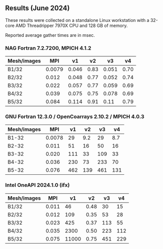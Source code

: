 ## Results (June 2024)

These results were collected on a standalone Linux workstation
with a 32-core AMD Threadripper 7970X CPU and 128 GB of memory.

Reported average gather times are in msec.

### NAG Fortran 7.2.7200, MPICH 4.1.2

Mesh/images   |  MPI |  v1 |  v2 | v3 |  v4 |
------|------|-----|-----|----|-----|
B1/32 |  0.0079 | 0.046 | 0.83  | 0.051 | 0.70  |
B2/32 |  0.012  | 0.048 | 0.77  | 0.052 | 0.74  |
B3/32 |  0.022  | 0.057 | 0.77  | 0.059 | 0.69  |
B4/32 |  0.039  | 0.075 | 0.75  | 0.078 | 0.69  |
B5/32 |  0.084  | 0.114 | 0.91  | 0.11  | 0.79  |


### GNU Fortran 12.3.0 / OpenCoarrays 2.10.2 / MPICH 4.0.3

Mesh/images |  MPI   |  v1 |  v2 |  v3 |  v4 |
------|--------|-----|-----|-----|-----|
B1-32 | 0.0078 | 29  | 9.2 | 29  | 8.7 |
B2-32 | 0.011  | 51  | 16  | 50  | 16  |
B3-32 | 0.020  | 111 | 33  | 109 | 33  |
B4-32 | 0.036  | 230 | 73  | 233 | 70  |
B5-32 | 0.076  | 462 | 139 | 461 | 131 |


### Intel OneAPI 2024.1.0 (ifx)

Mesh/images |  MPI  |   v1  |  v2   |  v3 |  v4 |
------|-------|-------|-------|-----|-----|
B1/32 | 0.011 | 46    | 0.48  | 30  | 15  |
B2/32 | 0.012 | 109   | 0.35  | 53  | 28  |
B3/32 | 0.023 | 425   | 0.37  | 113 | 55  |
B4/32 | 0.035 | 2300  | 0.50  | 223 | 112 |
B5/32 | 0.075 | 11000 | 0.75  | 451 | 229 |
